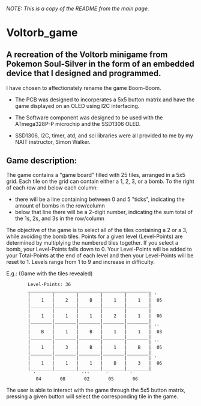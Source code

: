 ###### NOTE: This is a copy of the README from the main page.

# Voltorb_game
## A recreation of the Voltorb minigame from Pokemon Soul-Silver in the form of an embedded device that I designed and programmed.

I have chosen to affectionately rename the game Boom-Boom.

- The PCB was designed to incorperates a 5x5 button matrix and have the game displayed on an OLED using I2C interfacing. 

- The Software component was designed to be used with the ATmega328P-P microchip and the SSD1306 OLED.

- SSD1306, I2C, timer, atd, and sci libraries were all provided to me by my NAIT instructor, Simon Walker.


## Game description:
The game contains a "game board" filled with 25 tiles, arranged in a 5x5 grid. 
Each tile on the grid can contain either a 1, 2, 3, or a bomb.
To the right of each row and below each column: 
  - there will be a line containing between 0 and 5 "ticks", indicating the amount of bombs in the row/column
  - below that line there will be a 2-digit number, indicating the sum total of the 1s, 2s, and 3s in the row/column

The objective of the game is to select all of the tiles containing a 2 or a 3, while avoiding the bomb tiles. Points 
for a given level (Level-Points) are determined by multiplying the numbered tiles together. If you select a bomb, your Level-Points 
falls down to 0. Your Level-Points will be added to your Total-Points at the end of each level and then your 
Level-Points will be reset to 1. Levels range from 1 to 9 and increase in difficulty.
  
E.g.: (Game with the tiles revealed)
```
        Level-Points: 36
        ______________________________________________
        |        |        |        |        |        | '
        |    1   |    2   |    B   |    1   |    1   |  05
        |________|________|________|________|________|        
        |        |        |        |        |        | 
        |    1   |    1   |    1   |    2   |    1   |  06
        |________|________|________|________|________|
        |        |        |        |        |        | ''
        |    B   |    1   |    B   |    1   |    1   |  03
        |________|________|________|________|________|
        |        |        |        |        |        | ''
        |    1   |    3   |    B   |    1   |    B   |  05
        |________|________|________|________|________|
        |        |        |        |        |        | '
        |    1   |    1   |    1   |    B   |    3   |  06
        |________|________|________|________|________|
          '                 '''      '        '
           04       08       02       05       06
```
  
  
The user is able to interact with the game through the 5x5 button matrix, pressing a given button will select the corresponding tile in the game.





  
